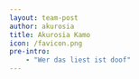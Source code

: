 ```yaml
---
layout: team-post
author: akurosia
title: Akurosia Kamo
icon: /favicon.png
pre-intro:
    - "Wer das liest ist doof"
---
```

